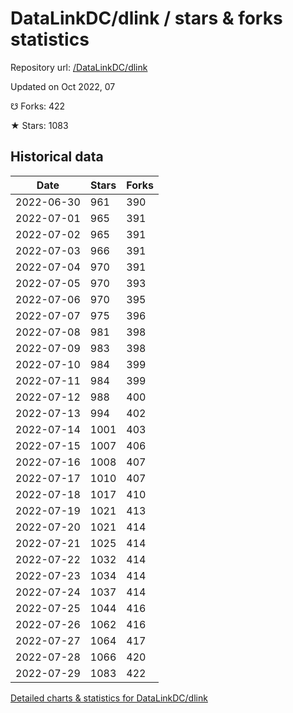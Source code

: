 # DataLinkDC/dlink / stars & forks statistics

Repository url: [/DataLinkDC/dlink](https://github.com/DataLinkDC/dlink)

Updated on Oct 2022, 07

☋ Forks: 422

★ Stars: 1083

## Historical data
| Date | Stars | Forks |
|------|-------|-------|
| 2022-06-30 | 961 | 390 | 
| 2022-07-01 | 965 | 391 | 
| 2022-07-02 | 965 | 391 | 
| 2022-07-03 | 966 | 391 | 
| 2022-07-04 | 970 | 391 | 
| 2022-07-05 | 970 | 393 | 
| 2022-07-06 | 970 | 395 | 
| 2022-07-07 | 975 | 396 | 
| 2022-07-08 | 981 | 398 | 
| 2022-07-09 | 983 | 398 | 
| 2022-07-10 | 984 | 399 | 
| 2022-07-11 | 984 | 399 | 
| 2022-07-12 | 988 | 400 | 
| 2022-07-13 | 994 | 402 | 
| 2022-07-14 | 1001 | 403 | 
| 2022-07-15 | 1007 | 406 | 
| 2022-07-16 | 1008 | 407 | 
| 2022-07-17 | 1010 | 407 | 
| 2022-07-18 | 1017 | 410 | 
| 2022-07-19 | 1021 | 413 | 
| 2022-07-20 | 1021 | 414 | 
| 2022-07-21 | 1025 | 414 | 
| 2022-07-22 | 1032 | 414 | 
| 2022-07-23 | 1034 | 414 | 
| 2022-07-24 | 1037 | 414 | 
| 2022-07-25 | 1044 | 416 | 
| 2022-07-26 | 1062 | 416 | 
| 2022-07-27 | 1064 | 417 | 
| 2022-07-28 | 1066 | 420 | 
| 2022-07-29 | 1083 | 422 | 


[Detailed charts & statistics for DataLinkDC/dlink](https://reviewgithub.com/rep/DataLinkDC/dlink)
